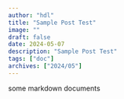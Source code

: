 ```yaml
---
author: "hdl"
title: "Sample Post Test"
image: ""
draft: false
date: 2024-05-07
description: "Sample Post Test"
tags: ["doc"]
archives: ["2024/05"]
---
```



some markdown documents
